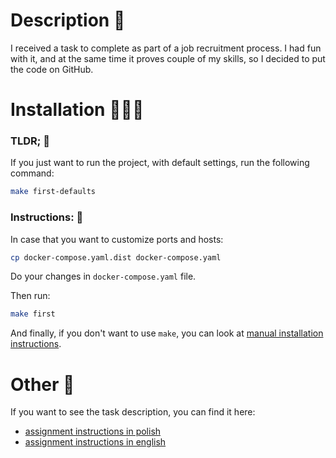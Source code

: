 # Description 📝

I received a task to complete as part of a job recruitment process.
I had fun with it, and at the same time it proves couple of my skills,
so I decided to put the code on GitHub.

# Installation 🚀🚀🚀

### TLDR; 🤚

If you just want to run the project, with default settings, run the following command:

```bash
make first-defaults
```

### Instructions: 👾

In case that you want to customize ports and hosts:

```bash
cp docker-compose.yaml.dist docker-compose.yaml
```

Do your changes in `docker-compose.yaml` file. 

Then run:

```bash
make first
```

And finally, if you don't want to use `make`, you can look at [manual installation instructions](/docs/manual_installation).

# Other 🧐

If you want to see the task description, you can find it here:

- [assignment instructions in polish](/docs/instructions_pl.md)
- [assignment instructions in english](/docs/instructions_eng.md)

